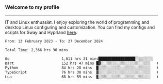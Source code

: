 ### Welcome to my profile

---

IT and Linux enthuasiat. I enjoy exploring the world of programming and desktop Linux configuring and customization. You can find my configs and scripts for Sway and Hyprland [here](https://github.com/uroborosq/mess-of-linux-configurations).

<!-- <div display="block">
 	<img align="left" width="48%" alt="isocalendar" src=".github/metrics/isocalendar_metrics.svg" />
	<img align="center" width="48%" alt="contributions" src=".github/metrics/contributions_metrics.svg" />
	<img align="center" alt="languages" src=".github/metrics/languages_metrics.svg" />
</div> -->

<!-- ![](https://komarev.com/ghpvc/?username=uroborosq&color=success&style=flat-square) -->
<!-- [](https://img.shields.io/github/last-commit/uroborosq/uroborosq?label=Profile%20updated&style=flat-square) -->

<!--START_SECTION:waka-->

```txt
From: 13 February 2023 - To: 27 December 2024

Total Time: 2,366 hrs 38 mins

Go                        1,611 hrs 21 mins█████████████████░░░░░░░░   67.42 %
Dart                      152 hrs 47 mins █▓░░░░░░░░░░░░░░░░░░░░░░░   06.39 %
Python                    84 hrs 28 mins  █░░░░░░░░░░░░░░░░░░░░░░░░   03.53 %
TypeScript                76 hrs 38 mins  ▓░░░░░░░░░░░░░░░░░░░░░░░░   03.21 %
Lua                       68 hrs 59 mins  ▓░░░░░░░░░░░░░░░░░░░░░░░░   02.89 %
```

<!--END_SECTION:waka-->
